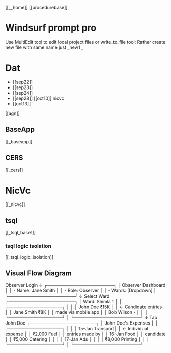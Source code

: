 [[__home]]
[[procedurebase]]
# Windsurf prompt pro 

Use MultiEdit tool to edit local project files   or write_to_file tool:
Rather create new file with same name just _new1 
_
# Dat

* [[sep22]]
* [[sep23]]
* [[sep24]]
* [[sep28]]
[[oct10]] nicvc
* [[oct13]]

[[agn]]
## BaseApp

[[_baseapp]]



## CERS

[[_cers]]
# NicVc


[[_nicvc]]





## tsql

[[_tsql_base1]]

### tsql logic isolation

[[_tsql_logic_isolation]]

## **Visual Flow Diagram**

Observer Login
    ↓
┌─────────────────────┐
│ Observer Dashboard  │
│ - Name: Jane Smith  │
│ - Role: Observer    │
│ - Wards: [Dropdown] │
└─────────────────────┘
    ↓ Select Ward
┌─────────────────────┐
│   Ward: Shimla 1    │
│ ┌─────────────────┐ │
│ │ John Doe  ₹15K  │ │ ← Candidate entries
│ │ Jane Smith ₹8K  │ │   made via mobile app
│ │ Bob Wilson  -   │ │
│ └─────────────────┘ │
└─────────────────────┘
    ↓ Tap John Doe
┌─────────────────────┐
│ John Doe's Expenses │
│ ┌─────────────────┐ │
│ │ 15-Jan Transport│ │ ← Individual expense
│ │ ₹2,000 Fuel     │ │   entries made by
│ │ 16-Jan Food     │ │   candidate
│ │ ₹5,000 Catering │ │
│ │ 17-Jan Ads      │ │
│ │ ₹8,000 Printing │ │
│ └─────────────────┘ │
└─────────────────────┘